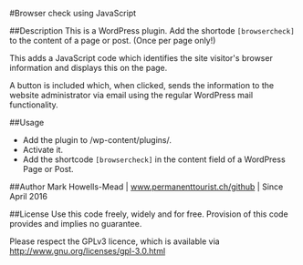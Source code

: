 #Browser check using JavaScript

##Description
This is a WordPress plugin. Add the shortode ``[browsercheck]`` to the content of a page or post. (Once per page only!)

This adds a JavaScript code which identifies the site visitor's browser information and displays this on the page.

A button is included which, when clicked, sends the information to the website administrator via email using the regular WordPress mail functionality.

##Usage
* Add the plugin to /wp-content/plugins/.
* Activate it.
* Add the shortcode ``[browsercheck]`` in the content field of a WordPress Page or Post.

##Author
Mark Howells-Mead | www.permanenttourist.ch/github | Since April 2016

##License
Use this code freely, widely and for free. Provision of this code provides and implies no guarantee.

Please respect the GPLv3 licence, which is available via http://www.gnu.org/licenses/gpl-3.0.html